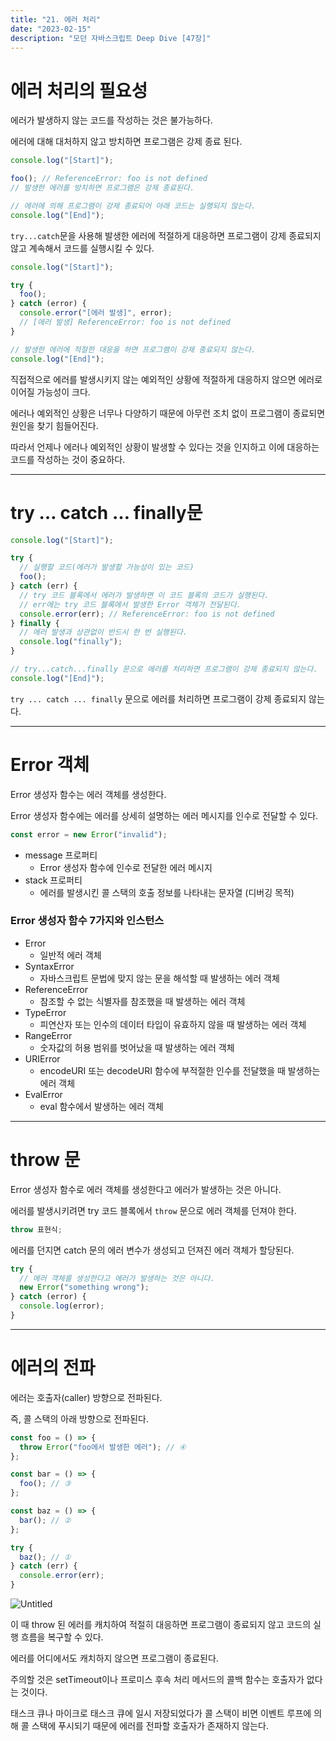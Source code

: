 ```yaml
---
title: "21. 에러 처리"
date: "2023-02-15"
description: "모던 자바스크립트 Deep Dive [47장]"
---
```


# 에러 처리의 필요성

에러가 발생하지 않는 코드를 작성하는 것은 불가능하다.

에러에 대해 대처하지 않고 방치하면 프로그램은 강제 종료 된다.

```jsx
console.log("[Start]");

foo(); // ReferenceError: foo is not defined
// 발생한 에러를 방치하면 프로그램은 강제 종료된다.

// 에러에 의해 프로그램이 강제 종료되어 아래 코드는 실행되지 않는다.
console.log("[End]");
```

`try...catch`문을 사용해 발생한 에러에 적절하게 대응하면 프로그램이 강제 종료되지 않고 계속해서 코드를 실행시킬 수 있다.

```jsx
console.log("[Start]");

try {
  foo();
} catch (error) {
  console.error("[에러 발생]", error);
  // [에러 발생] ReferenceError: foo is not defined
}

// 발생한 에러에 적절한 대응을 하면 프로그램이 강제 종료되지 않는다.
console.log("[End]");
```

직접적으로 에러를 발생시키지 않는 예외적인 상황에 적절하게 대응하지 않으면 에러로 이어질 가능성이 크다.

에러나 예외적인 상황은 너무나 다양하기 때문에 아무런 조치 없이 프로그램이 종료되면 원인을 찾기 힘들어진다.

따라서 언제나 에러나 예외적인 상황이 발생할 수 있다는 것을 인지하고 이에 대응하는 코드를 작성하는 것이 중요하다.

---

# try … catch … finally문

```jsx
console.log("[Start]");

try {
  // 실행할 코드(에러가 발생할 가능성이 있는 코드)
  foo();
} catch (err) {
  // try 코드 블록에서 에러가 발생하면 이 코드 블록의 코드가 실행된다.
  // err에는 try 코드 블록에서 발생한 Error 객체가 전달된다.
  console.error(err); // ReferenceError: foo is not defined
} finally {
  // 에러 발생과 상관없이 반드시 한 번 실행된다.
  console.log("finally");
}

// try...catch...finally 문으로 에러를 처리하면 프로그램이 강제 종료되지 않는다.
console.log("[End]");
```

`try ... catch ... finally` 문으로 에러를 처리하면 프로그램이 강제 종료되지 않는다.

---

# Error 객체

Error 생성자 함수는 에러 객체를 생성한다.

Error 생성자 함수에는 에러를 상세히 설명하는 에러 메시지를 인수로 전달할 수 있다.

```jsx
const error = new Error("invalid");
```

- message 프로퍼티
  - Error 생성자 함수에 인수로 전달한 에러 메시지
- stack 프로퍼티
  - 에러를 발생시킨 콜 스택의 호출 정보를 나타내는 문자열 (디버깅 목적)

### Error 생성자 함수 7가지와 인스턴스

- Error
  - 일반적 에러 객체
- SyntaxError
  - 자바스크립트 문법에 맞지 않는 문을 해석할 때 발생하는 에러 객체
- ReferenceError
  - 참조할 수 없는 식별자를 참조했을 때 발생하는 에러 객체
- TypeError
  - 피연산자 또는 인수의 데이터 타입이 유효하지 않을 때 발생하는 에러 객체
- RangeError
  - 숫자값의 허용 범위를 벗어났을 때 발생하는 에러 객체
- URIError
  - encodeURI 또는 decodeURI 함수에 부적절한 인수를 전달했을 때 발생하는 에러 객체
- EvalError
  - eval 함수에서 발생하는 에러 객체

---

# throw 문

Error 생성자 함수로 에러 객체를 생성한다고 에러가 발생하는 것은 아니다.

에러를 발생시키려면 try 코드 블록에서 `throw` 문으로 에러 객체를 던져야 한다.

```jsx
throw 표현식;
```

에러를 던지면 catch 문의 에러 변수가 생성되고 던져진 에러 객체가 할당된다.

```jsx
try {
  // 에러 객체를 생성한다고 에러가 발생하는 것은 아니다.
  new Error("something wrong");
} catch (error) {
  console.log(error);
}
```

---

# 에러의 전파

에러는 호출자(caller) 방향으로 전파된다.

즉, 콜 스택의 아래 방향으로 전파된다.

```jsx
const foo = () => {
  throw Error("foo에서 발생한 에러"); // ④
};

const bar = () => {
  foo(); // ③
};

const baz = () => {
  bar(); // ②
};

try {
  baz(); // ①
} catch (err) {
  console.error(err);
}
```

![Untitled](21%20%E1%84%8B%E1%85%A6%E1%84%85%E1%85%A5%20%E1%84%8E%E1%85%A5%E1%84%85%E1%85%B5%20bfbe93ddae8c4e149417417ad93dd3ea/Untitled.png)

이 때 throw 된 에러를 캐치하여 적절히 대응하면 프로그램이 종료되지 않고 코드의 실행 흐름을 복구할 수 있다.

에러를 어디에서도 캐치하지 않으면 프로그램이 종료된다.

주의할 것은 setTimeout이나 프로미스 후속 처리 메서드의 콜백 함수는 호출자가 없다는 것이다.

태스크 큐나 마이크로 태스크 큐에 일시 저장되었다가 콜 스택이 비면 이벤트 루프에 의해 콜 스택에 푸시되기 때문에 에러를 전파할 호출자가 존재하지 않는다.
